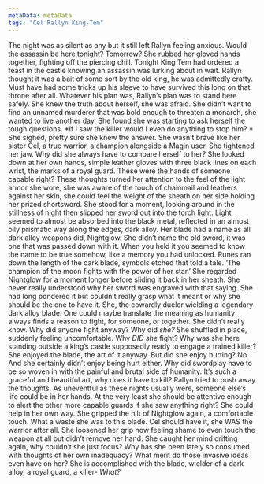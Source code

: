 ```yaml
---
metaData: metaData
tags: "Cel Rallyn King-Tem"
---
```


The night was as silent as any but it still left Rallyn feeling anxious. Would the assassin be here tonight? Tomorrow? She rubbed her gloved hands together, fighting off the piercing chill. Tonight King Tem had ordered a feast in the castle knowing an assassin was lurking about in wait. Rallyn thought it was a bait of some sort by the old king, he was admittedly crafty. Must have had some tricks up his sleeve to have survived this long on that throne after all. 
Whatever his plan was, Rallyn’s plan was to stand here safely. She knew the truth about herself, she was afraid. She didn’t want to find an unnamed murderer that was bold enough to threaten a monarch, she wanted to live another day. She found she was starting to ask herself the tough questions. 
*If I saw the killer would I even do anything to stop him? *
She sighed, pretty sure she knew the answer. She wasn’t brave like her sister Cel, a true warrior, a champion alongside a Magin user. She tightened her jaw. Why did she always have to compare herself to her? 
She looked down at her own hands, simple leather gloves with three black lines on each wrist, the marks of a royal guard. These were the hands of someone capable right? These thoughts turned her attention to the feel of the light armor she wore, she was aware of the touch of chainmail and leathers against her skin, she could feel the weight of the sheath on her side holding her prized shortsword. She stood for a moment, looking around in the stillness of night then slipped her sword out into the torch light. Light seemed to almost be absorbed into the black metal, reflected in an almost oily prismatic way along the edges, dark alloy. Her blade had a name as all dark alloy weapons did, Nightglow. She didn’t name the old sword, it was one that was passed down with it. When you held it you seemed to know the name to be true somehow, like a memory you had unlocked. Runes ran down the length of the dark blade, symbols etched that told a tale. 
‘The champion of the moon fights with the power of her star.’
She regarded Nightglow for a moment longer before sliding it back in her sheath. She never really understood why her sword was engraved with that saying. She had long pondered it but couldn’t really grasp what it meant or why she should be the one to have it. She, the cowardly dueler wielding a legendary dark alloy blade. One could maybe translate the meaning as humanity always finds a reason to fight, for someone, or together. She didn’t really know. 
Why did anyone fight anyway? Why did *she?* She shuffled in place, suddenly feeling uncomfortable. Why *DID she* fight? Why was she here standing outside a king’s castle supposedly ready to engage a trained killer? She enjoyed the blade, the art of it anyway. But did she enjoy hurting? No. And she certainly didn’t enjoy being hurt either. Why did swordplay have to be so woven in with the painful and brutal side of humanity. It’s such a graceful and beautiful art, why does it have to kill?
Rallyn tried to push away the thoughts. As uneventful as these nights usually were, someone else’s life could be in her hands. At the very least she should be attentive enough to alert the other more capable guards if she saw anything right? She could help in her own way. 
She gripped the hilt of Nightglow again, a comfortable touch. What a waste she was to this blade. Cel should have it, she WAS the warrior after all. She loosened her grip now feeling shame to even touch the weapon at all but didn’t remove her hand. 
She caught her mind drifting again, why couldn’t she just focus? Why has she been lately so consumed with thoughts of her own inadequacy? What merit do those invasive ideas even have on her? She is accomplished with the blade, wielder of a dark alloy, a royal guard, a killer-
*What?*